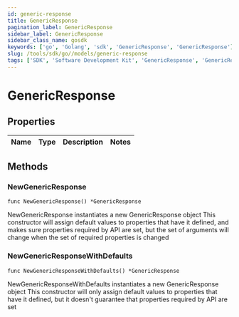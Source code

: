 ```yaml
---
id: generic-response
title: GenericResponse
pagination_label: GenericResponse
sidebar_label: GenericResponse
sidebar_class_name: gosdk
keywords: ['go', 'Golang', 'sdk', 'GenericResponse', 'GenericResponse'] 
slug: /tools/sdk/go//models/generic-response
tags: ['SDK', 'Software Development Kit', 'GenericResponse', 'GenericResponse']
---
```


# GenericResponse

## Properties

Name | Type | Description | Notes
------------ | ------------- | ------------- | -------------

## Methods

### NewGenericResponse

`func NewGenericResponse() *GenericResponse`

NewGenericResponse instantiates a new GenericResponse object
This constructor will assign default values to properties that have it defined,
and makes sure properties required by API are set, but the set of arguments
will change when the set of required properties is changed

### NewGenericResponseWithDefaults

`func NewGenericResponseWithDefaults() *GenericResponse`

NewGenericResponseWithDefaults instantiates a new GenericResponse object
This constructor will only assign default values to properties that have it defined,
but it doesn't guarantee that properties required by API are set


